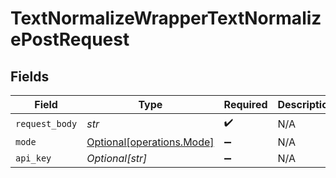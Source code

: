 # TextNormalizeWrapperTextNormalizePostRequest


## Fields

| Field                                                        | Type                                                         | Required                                                     | Description                                                  |
| ------------------------------------------------------------ | ------------------------------------------------------------ | ------------------------------------------------------------ | ------------------------------------------------------------ |
| `request_body`                                               | *str*                                                        | :heavy_check_mark:                                           | N/A                                                          |
| `mode`                                                       | [Optional[operations.Mode]](../../models/operations/mode.md) | :heavy_minus_sign:                                           | N/A                                                          |
| `api_key`                                                    | *Optional[str]*                                              | :heavy_minus_sign:                                           | N/A                                                          |